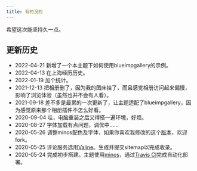 ```yaml
---
title: 有的没的
---
```


希望这次能坚持久一点。

## 更新历史

- 2022-04-21 新增了一个本主题下如何使用blueimpgallery的示例。
- 2022-04-13 在上海经历历史。
- 2022-01-19 加个统计。
- 2021-12-13 把相册删了，因为我的图床挂了，而且感觉相册访问起来偏慢，影响了浏览体验（虽然也并不会有人看）。
- 2021-09-18 差不多是最累的一次更新了，让主题适配了blueimpgallery，因为感觉原来那个相册插件不怎么好看。
- 2020-09-04 哇，电脑重装之后又得搭一遍环境，好烦。
- 2020-08-27 字体加载有点问题，调优中……
- 2020-05-26 调整minos配色及字体，如果你喜欢我修改的这个[版本][4]，欢迎fork。
- 2020-05-25 评论服务选用[Valine][3]。生成并提交sitemap以完成收录。
- 2020-05-24 完成初步搭建。主题使用[minos][1]，通过[Travis CI][2]完成自动化部署。

[1]: https://github.com/ppoffice/hexo-theme-minos
[2]: https://travis-ci.org/
[3]: https://valine.js.org/
[4]: https://github.com/mykonakona/hexo-theme-minos
